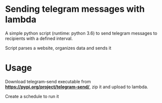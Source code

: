 # Sending telegram messages with lambda

A simple python script (runtime: python 3.6) to send telegram messages to recipients with a defined interval.

Script parses a website, organizes data and sends it

# Usage

Download telegram-send executable from **https://pypi.org/project/telegram-send/**, zip it and upload to lambda.

Create a schedule to run it

